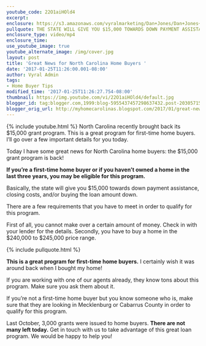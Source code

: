 ```yaml
---
youtube_code: 22O1aiHOld4
excerpt:
enclosure: https://s3.amazonaws.com/vyralmarketing/Dan+Jones/Dan+Jones+Home+Selling+Team-+%252415K+Grant+Program+is+back.mp4
pullquote: THE STATE WILL GIVE YOU $15,000 TOWARDS DOWN PAYMENT ASSISTANCE.
enclosure_type: video/mp4
enclosure_time:
use_youtube_image: true
youtube_alternate_image: /img/cover.jpg
layout: post
title: 'Great News for North Carolina Home Buyers '
date: '2017-01-25T11:26:00.001-08:00'
author: Vyral Admin
tags:
- Home Buyer Tips
modified_time: '2017-01-25T11:26:27.754-08:00'
thumbnail: https://img.youtube.com/vi/22O1aiHOld4/default.jpg
blogger_id: tag:blogger.com,1999:blog-5955437457298637432.post-203057153062569413
blogger_orig_url: http://myhomecarolinas.blogspot.com/2017/01/great-news-for-north-carolina-home.html
---
```

{% include youtube.html %}
North Carolina recently brought back its $15,000 grant program. This is a great program for first-time home buyers. I’ll go over a few important details for you today.

Today I have some great news for North Carolina home buyers: the $15,000 grant program is back!

**If you’re a first-time home buyer or if you haven’t owned a home in the last three years, you may be eligible for this program.**

Basically, the state will give you $15,000 towards down payment assistance, closing costs, and/or buying the loan amount down.

There are a few requirements that you have to meet in order to qualify for this program.

First of all, you cannot make over a certain amount of money. Check in with your lender for the details. Secondly, you have to buy a home in the $240,000 to $245,000 price range.

{% include pullquote.html %}

**This is a great program for first-time home buyers.** I certainly wish it was around back when I bought my home!

If you are working with one of our agents already, they know tons about this program. Make sure you ask them about it.

If you’re not a first-time home buyer but you know someone who is, make sure that they are looking in Mecklenburg or Cabarrus County in order to qualify for this program.

Last October, 3,000 grants were issued to home buyers. **There are not many left today.** Get in touch with us to take advantage of this great loan program. We would be happy to help you!
